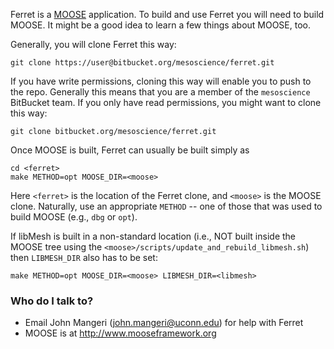 Ferret is a [MOOSE](http://mooseframework.org) application.
To build and use Ferret you will need to build MOOSE.
It might be a good idea to learn a few things about MOOSE, too.

Generally, you will clone Ferret this way:
```
git clone https://user@bitbucket.org/mesoscience/ferret.git
```
If you have write permissions, cloning this way will enable you to push to the repo.
Generally this means that you are a member of the `mesoscience` BitBucket team.
If you only have read permissions, you might want to clone this way:
```
git clone bitbucket.org/mesoscience/ferret.git
```

Once MOOSE is built, Ferret can usually be built simply as
```
cd <ferret>
make METHOD=opt MOOSE_DIR=<moose>
```
Here `<ferret>` is the location of the Ferret clone, and `<moose>` is the MOOSE clone.
Naturally, use an appropriate `METHOD` -- one of those that was used to build MOOSE
(e.g., `dbg` or `opt`).

If libMesh is built in a non-standard location (i.e., NOT built inside the MOOSE tree 
using the `<moose>/scripts/update_and_rebuild_libmesh.sh`) then `LIBMESH_DIR` also has 
to be set:
```
make METHOD=opt MOOSE_DIR=<moose> LIBMESH_DIR=<libmesh>
```



### Who do I talk to? ###

* Email John Mangeri (john.mangeri@uconn.edu) for help with Ferret
* MOOSE is at http://www.mooseframework.org
